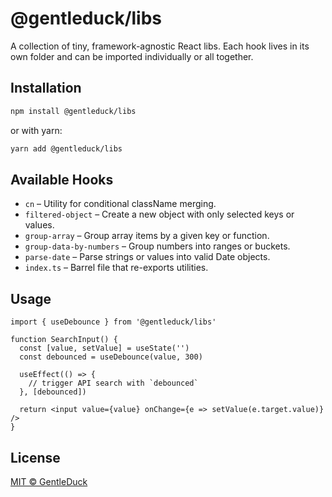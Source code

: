 # @gentleduck/libs

A collection of tiny, framework-agnostic React libs. Each hook lives in its own folder and can be imported individually or all together.

## Installation

```bash
npm install @gentleduck/libs
````

or with yarn:

```bash
yarn add @gentleduck/libs
```

## Available Hooks

* `cn` – Utility for conditional className merging.
* `filtered-object` – Create a new object with only selected keys or values.
* `group-array` – Group array items by a given key or function.
* `group-data-by-numbers` – Group numbers into ranges or buckets.
* `parse-date` – Parse strings or values into valid Date objects.
* `index.ts` – Barrel file that re-exports utilities.

## Usage

```tsx
import { useDebounce } from '@gentleduck/libs'

function SearchInput() {
  const [value, setValue] = useState('')
  const debounced = useDebounce(value, 300)

  useEffect(() => {
    // trigger API search with `debounced`
  }, [debounced])

  return <input value={value} onChange={e => setValue(e.target.value)} />
}
```

## License

[MIT © GentleDuck](./LICENSE)
